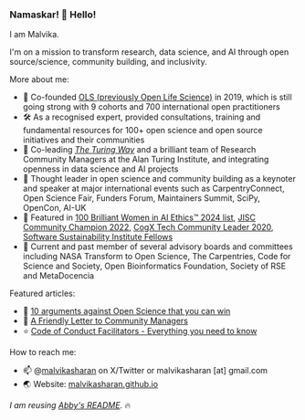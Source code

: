 ### Namaskar! 👋 Hello! 

I am Malvika.

I'm on a mission to transform research, data science, and AI through open source/science, community building, and inclusivity.

More about me:

* 🚧 Co-founded [OLS (previously Open Life Science)](https://openlifesci.org/) in 2019, which is still going strong with 9 cohorts and 700 international open practitioners
* 🛠 As a recognised expert, provided consultations, training and fundamental resources for 100+ open science and open source initiatives and their communities
* 💪 Co-leading _[The Turing Way](https://the-turing-way.netlify.app/index.html)_ and a brilliant team of Research Community Managers at the Alan Turing Institute, and integrating openness in data science and AI projects
* 📣 Thought leader in open science and community building as a keynoter and speaker at major international events such as CarpentryConnect, Open Science Fair, Funders Forum, Maintainers Summit, SciPy, OpenCon, AI-UK
* 🎉 Featured in [100 Brilliant Women in AI Ethics™ 2024 list](https://womeninaiethics.org/the-list/of-2024/), [JISC Community Champion 2022](https://www.jisc.ac.uk/events/meet-the-community-champions-of-2022), [CogX Tech Community Leader 2020](https://twitter.com/CogX_Festival/status/1270768314789384193), [Software Sustainability Institute Fellows](https://www.software.ac.uk/fellowship-programme/malvika-sharan)
* 👥 Current and past member of several advisory boards and committees including NASA Transform to Open Science, The Carpentries, Code for Science and Society, Open Bioinformatics Foundation, Society of RSE and MetaDocencia

Featured articles:

* 🎯 [10 arguments against Open Science that you can win](https://malvikasharan.github.io/blogs/open-science-argument/)
* 💌 [A Friendly Letter to Community Managers](https://malvikasharan.github.io/blogs/letter-to-community-managers/)
* ⭐ [Code of Conduct Facilitators - Everything you need to know](https://malvikasharan.github.io/blogs/coc-facilitators/)

How to reach me:

* 📫 @[malvikasharan](https://twitter.com/malvikasharan) on X/Twitter or malvikasharan [at] gmail.com
* 🌏 Website: [malvikasharan.github.io](https://malvikasharan.github.io)

*I am reusing [Abby's README](https://github.com/abbycabs/abbycabs).* 🔥
